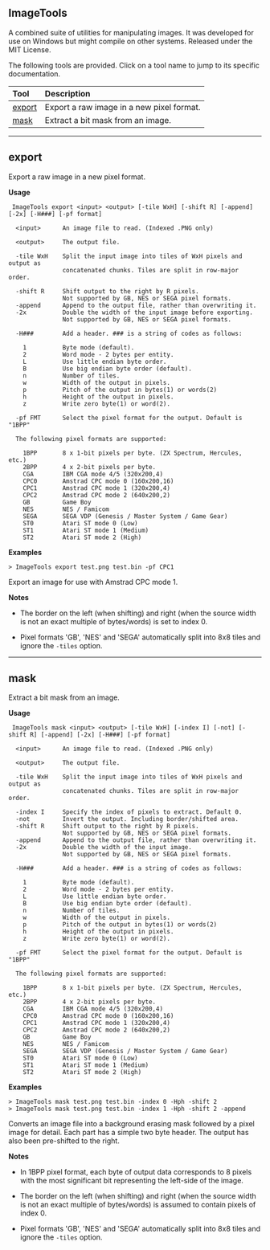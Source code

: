 
ImageTools
----------

A combined suite of utilities for manipulating images.
It was developed for use on Windows but might compile on other systems.
Released under the MIT License.

The following tools are provided. Click on a tool name to jump to its specific documentation.

Tool  |Description
:---|:------------
[export](#export) | Export a raw image in a new pixel format.
[mask](#mask) | Extract a bit mask from an image.

---

## export

Export a raw image in a new pixel format.

**Usage**
```
 ImageTools export <input> <output> [-tile WxH] [-shift R] [-append] [-2x] [-H###] [-pf format]

  <input>      An image file to read. (Indexed .PNG only)

  <output>     The output file.

  -tile WxH    Split the input image into tiles of WxH pixels and output as
               concatenated chunks. Tiles are split in row-major order.

  -shift R     Shift output to the right by R pixels.
               Not supported by GB, NES or SEGA pixel formats.
  -append      Append to the output file, rather than overwriting it.
  -2x          Double the width of the input image before exporting.
               Not supported by GB, NES or SEGA pixel formats.

  -H###        Add a header. ### is a string of codes as follows:

    1          Byte mode (default).
    2          Word mode - 2 bytes per entity.
    L          Use little endian byte order.
    B          Use big endian byte order (default).
    n          Number of tiles.
    w          Width of the output in pixels.
    p          Pitch of the output in bytes(1) or words(2)
    h          Height of the output in pixels.
    z          Write zero byte(1) or word(2).

  -pf FMT      Select the pixel format for the output. Default is "1BPP"

  The following pixel formats are supported:

    1BPP       8 x 1-bit pixels per byte. (ZX Spectrum, Hercules, etc.)
    2BPP       4 x 2-bit pixels per byte.
    CGA        IBM CGA mode 4/5 (320x200,4)
    CPC0       Amstrad CPC mode 0 (160x200,16)
    CPC1       Amstrad CPC mode 1 (320x200,4)
    CPC2       Amstrad CPC mode 2 (640x200,2)
    GB         Game Boy
    NES        NES / Famicom
    SEGA       SEGA VDP (Genesis / Master System / Game Gear)
    ST0        Atari ST mode 0 (Low)
    ST1        Atari ST mode 1 (Medium)
    ST2        Atari ST mode 2 (High)
```

**Examples**

```
> ImageTools export test.png test.bin -pf CPC1
```

Export an image for use with Amstrad CPC mode 1.

**Notes**

* The border on the left (when shifting) and right (when the source width is not an exact multiple of bytes/words) is set to index 0.

* Pixel formats 'GB', 'NES' and 'SEGA' automatically split into 8x8 tiles and ignore the `-tiles` option.


---

## mask

Extract a bit mask from an image.

**Usage**
```
 ImageTools mask <input> <output> [-tile WxH] [-index I] [-not] [-shift R] [-append] [-2x] [-H###] [-pf format]

  <input>      An image file to read. (Indexed .PNG only)

  <output>     The output file.

  -tile WxH    Split the input image into tiles of WxH pixels and output as
               concatenated chunks. Tiles are split in row-major order.

  -index I     Specify the index of pixels to extract. Default 0.
  -not         Invert the output. Including border/shifted area.
  -shift R     Shift output to the right by R pixels.
               Not supported by GB, NES or SEGA pixel formats.
  -append      Append to the output file, rather than overwriting it.
  -2x          Double the width of the input image.
               Not supported by GB, NES or SEGA pixel formats.

  -H###        Add a header. ### is a string of codes as follows:

    1          Byte mode (default).
    2          Word mode - 2 bytes per entity.
    L          Use little endian byte order.
    B          Use big endian byte order (default).
    n          Number of tiles.
    w          Width of the output in pixels.
    p          Pitch of the output in bytes(1) or words(2)
    h          Height of the output in pixels.
    z          Write zero byte(1) or word(2).

  -pf FMT      Select the pixel format for the output. Default is "1BPP"

  The following pixel formats are supported:

    1BPP       8 x 1-bit pixels per byte. (ZX Spectrum, Hercules, etc.)
    2BPP       4 x 2-bit pixels per byte.
    CGA        IBM CGA mode 4/5 (320x200,4)
    CPC0       Amstrad CPC mode 0 (160x200,16)
    CPC1       Amstrad CPC mode 1 (320x200,4)
    CPC2       Amstrad CPC mode 2 (640x200,2)
    GB         Game Boy
    NES        NES / Famicom
    SEGA       SEGA VDP (Genesis / Master System / Game Gear)
    ST0        Atari ST mode 0 (Low)
    ST1        Atari ST mode 1 (Medium)
    ST2        Atari ST mode 2 (High)
```

**Examples**

```
> ImageTools mask test.png test.bin -index 0 -Hph -shift 2
> ImageTools mask test.png test.bin -index 1 -Hph -shift 2 -append
```

Converts an image file into a background erasing mask followed by a pixel image for detail. Each part has a simple two byte header. The output has also been pre-shifted to the right.

**Notes**

* In 1BPP pixel format, each byte of output data corresponds to 8 pixels with the most significant bit representing the left-side of the image.

* The border on the left (when shifting) and right (when the source width is not an exact multiple of bytes/words) is assumed to contain pixels of index 0.

* Pixel formats 'GB', 'NES' and 'SEGA' automatically split into 8x8 tiles and ignore the `-tiles` option.

